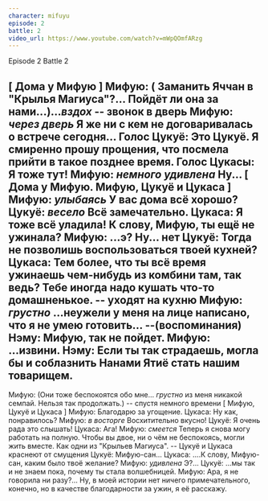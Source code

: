 ```yaml
---
character: mifuyu
episode: 2
battle: 2
video_url: https://www.youtube.com/watch?v=mWpQOmfARzg
---
```

Episode 2 Battle 2

[ Дома у Мифую ]
Мифую: ( Заманить Яччан в "Крылья Магиуса"?... Пойдёт ли она за нами...)...*вздох*
-- звонок в дверь
Мифую: *через дверь* Я же ни с кем не договаривалась о встрече сегодня...
Голос Цукуё: Это Цукуё. Я смиренно прошу прощения, что посмела прийти в такое позднее время.
Голос Цукасы: Я тоже тут!
Мифую: *немного удивлена* Ну...
[ Дома у Мифую. Мифую, Цукуё и Цукаса ]
Мифую: *улыбаясь* У вас дома всё хорошо?
Цукуё: *весело* Всё замечательно.
Цукаса: Я тоже всё уладила! К слову, Мифую, ты ещё не ужинала?
Мифую: ...э? Ну... нет
Цукуё: Тогда не позволишь воспользоваться твоей кухней?
Цукаса: Тем более, что ты всё время ужинаешь чем-нибудь из комбини там, так ведь? Тебе иногда надо кушать что-то домашненькое.
-- уходят на кухню
Мифую: *грустно* ...неужели у меня на лице написано, что я не умею готовить...
--(воспоминания)
Нэму: Мифую, так не пойдет.
Мифую: ...извини.
Нэму: Если ты так страдаешь, могла бы и соблазнить Нанами Ятиё стать нашим товарищем.
--
Мифую: (Они тоже беспокоятся обо мне... *грустно* из меня никакой семпай. Нельзя так продолжать.)
-- спустя немного времени
[ Мифую, Цукуё и Цукаса ]
Мифую: Благодарю за угощение.
Цукаса: Ну как, понравилось?
Мифую: *в восторге* Восхитительно вкусно!
Цукуё: Я очень рада это слышать!
Цукаса: Ага!
Мифую: *смеется* Теперь я снова могу работать на полную. Чтобы вы двое, ни о чём не беспокоясь, могли жить вместе. Как одни из "Крыльев Магиуса".
-- Цукуё и Цукаса краснеют от смущения
Цукуё: Мифую-сан...
Цукаса: ....К слову, Мифую-сан, каким было твоё желание?
Мифую: *удивлена* Э?...
Цукуё: ...мы так и не знаем пока, почему ты стала волшебницей.
Мифую: Ара, я не говорила ни разу?... Ну, в моей истории нет ничего примечательного, конечно, но в качестве благодарности за ужин, я её расскажу.
